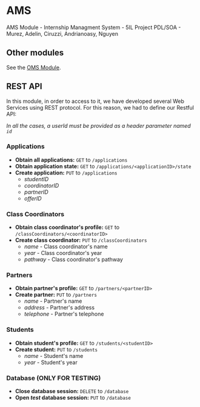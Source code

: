 # AMS
AMS Module - Internship Managment System - 5IL Project PDL/SOA - Murez, Adelin, Ciruzzi, Andrianoasy, Nguyen

## Other modules
See the [OMS Module](https://github.com/pierromumu/PartnerOffers).

## REST API
In this module, in order to access to it, we have developed several Web Services using REST protocol. For this reason, we had to define our Restful API:

_In all the cases, a userId must be provided as a header parameter named `id`_

### Applications
  - **Obtain all applications:** `GET` to `/applications`
  - **Obtain application state:** `GET` to `/applications/<applicationID>/state`
  - **Create application:** `PUT` to `/applications`
    + _studentID_
    + _coordinatorID_
    + _partnerID_
    + _offerID_

### Class Coordinators
  - **Obtain class coordinator's profile:** `GET` to `/classCoordinators/<coordinatorID>`
  - **Create class coordinator:** `PUT` to `/classCoordinators`
    + _name_ - Class coordinator's name
    + _year_ - Class coordinator's year
    + _pathway_ - Class coordinator's pathway

### Partners
  - **Obtain partner's profile:** `GET` to `/partners/<partnerID>`
  - **Create partner:** `PUT` to `/partners`
    + _name_ - Partner's name
    + _address_ - Partner's address
    + _telephone_ - Partner's telephone

### Students
  - **Obtain student's profile:** `GET` to `/students/<studentID>`
  - **Create student:** `PUT` to `/students`
    + _name_ - Student's name
    + _year_ - Student's year

### Database (ONLY FOR TESTING)
  - **Close database session:** `DELETE` to `/database`
  - **Open _test_ database session:** `PUT` to `/database`
